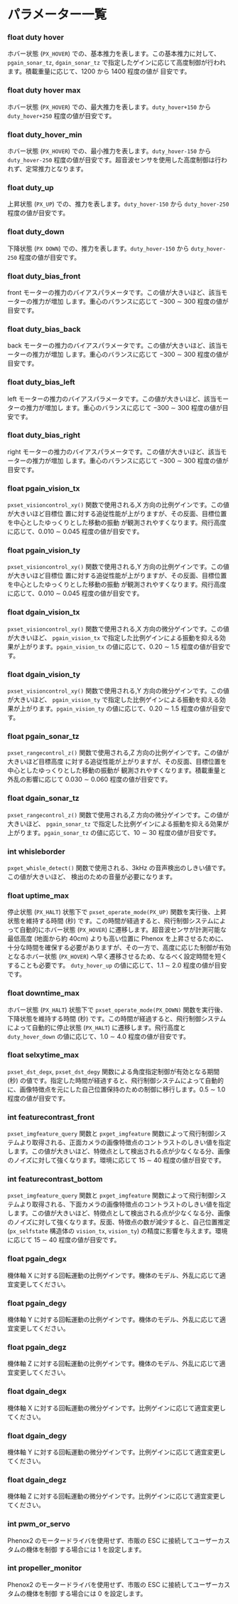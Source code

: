 # パラメーター一覧
### float duty hover
ホバー状態 (`PX_HOVER`) での、基本推力を表します。この基本推力に対して、`pgain_sonar_tz`, `dgain_sonar_tz` で指定したゲインに応じて高度制御が行われます。積載重量に応じて、1200 から 1400 程度の値が 目安です。

### float duty hover max
ホバー状態 (`PX_HOVER`) での、最大推力を表します。`duty_hover+150` から `duty_hover+250`	 程度の値が目安です。

### float duty_hover_minホバー状態 (`PX_HOVER`) での、最小推力を表します。`duty_hover-150` から `duty_hover-250` 程度の値が目安です。超音波センサを使用した高度制御は行われず、定常推力となります。### float duty_up上昇状態 (`PX_UP`) での、推力を表します。`duty_hover-150` から `duty_hover-250` 程度の値が目安です。### float duty_down下降状態 (`PX DOWN`) での、推力を表します。`duty_hover-150` から `duty_hover-250` 程度の値が目安です。

### float duty_bias_frontfront モーターの推力のバイアスパラメータです。この値が大きいほど、該当モーターの推力が増加 します。重心のバランスに応じて −300 ∼ 300 程度の値が目安です。### float duty_bias_backback モーターの推力のバイアスパラメータです。この値が大きいほど、該当モーターの推力が増加 します。重心のバランスに応じて −300 ∼ 300 程度の値が目安です。### float duty_bias_leftleft モーターの推力のバイアスパラメータです。この値が大きいほど、該当モーターの推力が増加し ます。重心のバランスに応じて −300 ∼ 300 程度の値が目安です。### float duty_bias_rightright モーターの推力のバイアスパラメータです。この値が大きいほど、該当モーターの推力が増加 します。重心のバランスに応じて −300 ∼ 300 程度の値が目安です。

### float pgain_vision_tx`pxset_visioncontrol_xy()` 関数で使用される,X 方向の比例ゲインです。この値が大きいほど目標位 置に対する追従性能が上がりますが、その反面、目標位置を中心としたゆっくりとした移動の振動 が観測されやすくなります。飛行高度に応じて、0.010 ∼ 0.045 程度の値が目安です。### float pgain_vision_ty`pxset_visioncontrol_xy()` 関数で使用される,Y 方向の比例ゲインです。この値が大きいほど目標位 置に対する追従性能が上がりますが、その反面、目標位置を中心としたゆっくりとした移動の振動 が観測されやすくなります。飛行高度に応じて、0.010 ∼ 0.045 程度の値が目安です。### float dgain_vision_tx`pxset_visioncontrol_xy()` 関数で使用される,X 方向の微分ゲインです。この値が大きいほど、 `pgain_vision_tx` で指定した比例ゲインによる振動を抑える効果が上がります。`pgain_vision_tx` の値に応じて、0.20 ∼ 1.5 程度の値が目安です。### float dgain_vision_ty`pxset_visioncontrol_xy()` 関数で使用される,Y 方向の微分ゲインです。この値が大きいほど、 `pgain_vision_ty` で指定した比例ゲインによる振動を抑える効果が上がります。`pgain_vision_ty` の値に応じて、0.20 ∼ 1.5 程度の値が目安です。### float pgain_sonar_tz`pxset_rangecontrol_z()` 関数で使用される,Z 方向の比例ゲインです。この値が大きいほど目標高度 に対する追従性能が上がりますが、その反面、目標位置を中心としたゆっくりとした移動の振動が 観測されやすくなります。積載重量と外乱の影響に応じて 0.030 ∼ 0.060 程度の値が目安です。### float dgain_sonar_tz`pxset_rangecontrol_z()` 関数で使用される,Z 方向の微分ゲインです。この値が大きいほど、 `pgain_sonar_tz` で指定した比例ゲインによる振動を抑える効果が上がります。`pgain_sonar_tz` の値に応じて、10 ∼ 30 程度の値が目安です。### int whisleborder`pxget_whisle_detect()` 関数で使用される、3kHz の音声検出のしきい値です。この値が大きいほど、 検出のための音量が必要になります。

### float uptime_max停止状態 (`PX_HALT`) 状態下で `pxset_operate_mode(PX_UP)` 関数を実行後、上昇状態を維持する時間 (秒) です。この時間が経過すると、飛行制御システムによって自動的にホバー状態 (`PX_HOVER`) に遷移します。超音波センサが計測可能な最低高度 (地面から約 40cm) よりも高い位置に Phenox を上昇させるために、十分な時間を確保する必要がありますが、その一方で、高度に応じた制御が有効となるホバー状態 (`PX_HOVER`) へ早く遷移させるため、なるべく設定時間を短くすることも必要です。 `duty_hover_up` の値に応じて、1.1 ∼ 2.0 程度の値が目安です。### float downtime_maxホバー状態 (`PX_HALT`) 状態下で `pxset_operate_mode(PX_DOWN)` 関数を実行後、下降状態を維持する時間 (秒) です。この時間が経過すると、飛行制御システムによって自動的に停止状態 (`PX_HALT`) に遷移します。飛行高度と`duty_hover_down` の値に応じて、1.0 ∼ 4.0 程度の値が目安です。### float selxytime_max`pxset_dst_degx`, `pxset_dst_degy` 関数による角度指定制御が有効となる期間 (秒) の値です。指定した時間が経過すると、飛行制御システムによって自動的に、画像特徴点を元にした自己位置保持のための制御に移行します。0.5 ∼ 1.0 程度の値が目安です。### int featurecontrast_front`pxset_imgfeature_query` 関数と `pxget_imgfeature` 関数によって飛行制御システムより取得される、正面カメラの画像特徴点のコントラストのしきい値を指定します。この値が大きいほど、特徴点として検出される点が少なくなる分、画像のノイズに対して強くなります。環境に応じて 15 ∼ 40 程度の値が目安です。### int featurecontrast_bottom`pxset_imgfeature_query` 関数と `pxget_imgfeature` 関数によって飛行制御システムより取得される、下面カメラの画像特徴点のコントラストのしきい値を指定します。この値が大きいほど、特徴点として検出される点が少なくなる分、画像のノイズに対して強くなります。反面、特徴点の数が減少すると、自己位置推定 (`px_selfstate` 構造体の `vision_tx`, `vision_ty`) の精度に影響を与えます。環境に応じて 15 ∼ 40 程度の値が目安です。

### float pgain_degx機体軸 X に対する回転運動の比例ゲインです。機体のモデル、外乱に応じて適宜変更してください。

### float pgain_degy機体軸 Y に対する回転運動の比例ゲインです。機体のモデル、外乱に応じて適宜変更してください。### float pgain_degz機体軸 Z に対する回転運動の比例ゲインです。機体のモデル、外乱に応じて適宜変更してください。 

### float dgain_degx機体軸 X に対する回転運動の微分ゲインです。比例ゲインに応じて適宜変更してください。 

### float dgain_degy機体軸 Y に対する回転運動の微分ゲインです。比例ゲインに応じて適宜変更してください。 

### float dgain_degz
機体軸 Z に対する回転運動の微分ゲインです。比例ゲインに応じて適宜変更してください。

### int pwm_or_servoPhenox2 のモータードライバを使用せず、市販の ESC に接続してユーザーカスタムの機体を制御 する場合には 1 を設定します。### int propeller_monitorPhenox2 のモータードライバを使用せず、市販の ESC に接続してユーザーカスタムの機体を制御 する場合には 0 を設定します。

